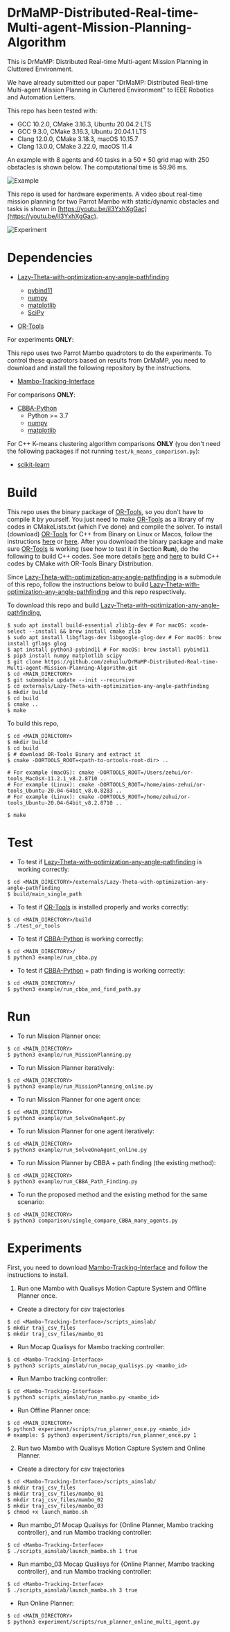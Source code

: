 # DrMaMP-Distributed-Real-time-Multi-agent-Mission-Planning-Algorithm
This is DrMaMP: Distributed Real-time Multi-agent Mission Planning in Cluttered Environment.

We have already submitted our paper "DrMaMP: Distributed Real-time Multi-agent Mission Planning in Cluttered Environment" to IEEE Robotics and Automation Letters.


This repo has been tested with:
* GCC 10.2.0, CMake 3.16.3, Ubuntu 20.04.2 LTS
* GCC 9.3.0, CMake 3.16.3, Ubuntu 20.04.1 LTS
* Clang 12.0.0, CMake 3.18.3, macOS 10.15.7
* Clang 13.0.0, CMake 3.22.0, macOS 11.4


An example with 8 agents and 40 tasks in a 50 * 50 grid map with 250 obstacles is shown below. The computational time is 59.96 ms.

![Example](doc/example_after.png?raw=true "Example")


This repo is used for hardware experiments. A video about real-time mission planning for two Parrot Mambo with static/dynamic obstacles and tasks is shown in [https://youtu.be/il3YxhXgGac](https://youtu.be/il3YxhXgGac).

![Experiment](doc/experiment_screenshoot.jpeg?raw=true "Experiment")

Dependencies
============
* [Lazy-Theta-with-optimization-any-angle-pathfinding](https://github.com/zehuilu/Lazy-Theta-with-optimization-any-angle-pathfinding)
  - [pybind11](https://github.com/pybind/pybind11)
  - [numpy](https://numpy.org/)
  - [matplotlib](https://matplotlib.org/)
  - [SciPy](https://www.scipy.org/)

* [OR-Tools](https://developers.google.com/optimization)


For experiments **ONLY**:

This repo uses two Parrot Mambo quadrotors to do the experiments. To control these quadrotors based on results from DrMaMP, you need to download and install the following repository by the instructions.
* [Mambo-Tracking-Interface](https://github.com/zehuilu/Mambo-Tracking-Interface)

For comparisons **ONLY**:
* [CBBA-Python](https://github.com/zehuilu/CBBA-Python.git)
  - Python >= 3.7
  - [numpy](https://numpy.org/)
  - [matplotlib](https://matplotlib.org/)

For C++ K-means clustering algorithm comparisons **ONLY** (you don't need the following packages if not running `test/k_means_comparison.py`):
  - [scikit-learn](https://scikit-learn.org/stable/)

Build
=====

This repo uses the binary package of [OR-Tools](https://developers.google.com/optimization), so you don't have to compile it by yourself. You just need to make [OR-Tools](https://developers.google.com/optimization) as a library of my codes in CMakeLists.txt (which I've done) and compile the solver.
To install (download) [OR-Tools](https://developers.google.com/optimization) for C++ from Binary on Linux or Macos, follow the instructions [here](https://developers.google.com/optimization/install/cpp/linux) or [here](https://developers.google.com/optimization/install/cpp/mac). After you download the binary package and make sure [OR-Tools](https://developers.google.com/optimization) is working (see how to test it in Section **Run**), do the following to build C++ codes. See more details [here](https://github.com/jwdinius/ortools-with-cmake) and [here](https://github.com/google/or-tools/issues/1440) to build C++ codes by CMake with OR-Tools Binary Distribution.


Since [Lazy-Theta-with-optimization-any-angle-pathfinding](https://github.com/zehuilu/Lazy-Theta-with-optimization-any-angle-pathfinding) is a submodule of this repo, follow the instructions below to build [Lazy-Theta-with-optimization-any-angle-pathfinding](https://github.com/zehuilu/Lazy-Theta-with-optimization-any-angle-pathfinding) and this repo respectively.


To download this repo and build [Lazy-Theta-with-optimization-any-angle-pathfinding](https://github.com/zehuilu/Lazy-Theta-with-optimization-any-angle-pathfinding),
```
$ sudo apt install build-essential zlib1g-dev # For macOS: xcode-select --install && brew install cmake zlib
$ sudo apt install libgflags-dev libgoogle-glog-dev # For macOS: brew install gflags glog
$ apt install python3-pybind11 # For macOS: brew install pybind11
$ pip3 install numpy matplotlib scipy
$ git clone https://github.com/zehuilu/DrMaMP-Distributed-Real-time-Multi-agent-Mission-Planning-Algorithm.git
$ cd <MAIN_DIRECTORY>
$ git submodule update --init --recursive
$ cd externals/Lazy-Theta-with-optimization-any-angle-pathfinding
$ mkdir build
$ cd build
$ cmake ..
$ make
```


To build this repo,
```
$ cd <MAIN_DIRECTORY>
$ mkdir build
$ cd build
$ # download OR-Tools Binary and extract it
$ cmake -DORTOOLS_ROOT=<path-to-ortools-root-dir> ..

# For example (macOS): cmake -DORTOOLS_ROOT=/Users/zehui/or-tools_MacOsX-11.2.1_v8.2.8710 ..
# For example (Linux): cmake -DORTOOLS_ROOT=/home/aims-zehui/or-tools_Ubuntu-20.04-64bit_v8.0.8283 ..
# For example (Linux): cmake -DORTOOLS_ROOT=/home/zehui/or-tools_Ubuntu-20.04-64bit_v8.2.8710 ..

$ make
```


Test
====

* To test if [Lazy-Theta-with-optimization-any-angle-pathfinding](https://github.com/zehuilu/Lazy-Theta-with-optimization-any-angle-pathfinding) is working correctly:
```
$ cd <MAIN_DIRECTORY>/externals/Lazy-Theta-with-optimization-any-angle-pathfinding
$ build/main_single_path
```

* To test if [OR-Tools](https://developers.google.com/optimization) is installed properly and works correctly:
```
$ cd <MAIN_DIRECTORY>/build
$ ./test_or_tools
```

* To test if [CBBA-Python](https://github.com/zehuilu/CBBA-Python.git) is working correctly:
```
$ cd <MAIN_DIRECTORY>/
$ python3 example/run_cbba.py
```

* To test if [CBBA-Python](https://github.com/zehuilu/CBBA-Python.git) + path finding is working correctly:
```
$ cd <MAIN_DIRECTORY>/
$ python3 example/run_cbba_and_find_path.py
```


Run
===

<!-- * To run the solver in C++:
```
$ cd <MAIN_DIRECTORY>/build
$ ./test_solve_cpp
``` -->

* To run Mission Planner once:
```
$ cd <MAIN_DIRECTORY>
$ python3 example/run_MissionPlanning.py
```

* To run Mission Planner iteratively:
```
$ cd <MAIN_DIRECTORY>
$ python3 example/run_MissionPlanning_online.py
```

* To run Mission Planner for one agent once:
```
$ cd <MAIN_DIRECTORY>
$ python3 example/run_SolveOneAgent.py
```

* To run Mission Planner for one agent iteratively:
```
$ cd <MAIN_DIRECTORY>
$ python3 example/run_SolveOneAgent_online.py
```

* To run Mission Planner by CBBA + path finding (the existing method):
```
$ cd <MAIN_DIRECTORY>
$ python3 example/run_CBBA_Path_Finding.py
```

* To run the proposed method and the existing method for the same scenario:
```
$ cd <MAIN_DIRECTORY>
$ python3 comparison/single_compare_CBBA_many_agents.py
```


Experiments
===========

First, you need to download [Mambo-Tracking-Interface](https://github.com/zehuilu/Mambo-Tracking-Interface) and follow the instructions to install.


1. Run one Mambo with Qualisys Motion Capture System and Offline Planner once.

* Create a directory for csv trajectories
```
$ cd <Mambo-Tracking-Interface>/scripts_aimslab/
$ mkdir traj_csv_files
$ mkdir traj_csv_files/mambo_01
```

* Run Mocap Qualisys for Mambo tracking controller:
```
$ cd <Mambo-Tracking-Interface>
$ python3 scripts_aimslab/run_mocap_qualisys.py <mambo_id>
```

* Run Mambo tracking controller:
```
$ cd <Mambo-Tracking-Interface>
$ python3 scripts_aimslab/run_mambo.py <mambo_id>
```

* Run Offline Planner once:
```
$ cd <MAIN_DIRECTORY>
$ python3 experiment/scripts/run_planner_once.py <mambo_id>
# example: $ python3 experiment/scripts/run_planner_once.py 1
```


2. Run two Mambo with Qualisys Motion Capture System and Online Planner.

* Create a directory for csv trajectories
```
$ cd <Mambo-Tracking-Interface>/scripts_aimslab/
$ mkdir traj_csv_files
$ mkdir traj_csv_files/mambo_01
$ mkdir traj_csv_files/mambo_02
$ mkdir traj_csv_files/mambo_03
$ chmod +x launch_mambo.sh
```

* Run mambo_01 Mocap Qualisys for {Online Planner, Mambo tracking controller}, and run Mambo tracking controller:
```
$ cd <Mambo-Tracking-Interface>
$ ./scripts_aimslab/launch_mambo.sh 1 true
```

* Run mambo_03 Mocap Qualisys for {Online Planner, Mambo tracking controller}, and run Mambo tracking controller:
```
$ cd <Mambo-Tracking-Interface>
$ ./scripts_aimslab/launch_mambo.sh 3 true
```

* Run Online Planner:
```
$ cd <MAIN_DIRECTORY>
$ python3 experiment/scripts/run_planner_online_multi_agent.py
```


<!-- 3. Run one Mambo with Qualisys Motion Capture System and Online Planner.

**NOTE**: I revised `AgentFSMExp.py` to make the hardware experiment with multiple agents work. But I haven't revised the scripts about single agent case. I will do that later (Feb. 21, 2022). But any scripts related to multiple agents DO work.

* Create a directory for csv trajectories
```
$ cd <Mambo-Tracking-Interface>/scripts_aimslab/
$ mkdir traj_csv_files
$ mkdir traj_csv_files/mambo_01
$ chmod +x launch_mambo.sh
```

* Run Mocap Qualisys for {Online Planner, Mambo tracking controller}, and run Mambo tracking controller:
```
$ cd <Mambo-Tracking-Interface>
$ ./scripts_aimslab/launch_mambo.sh <mambo_id> <run_mambo_flag>
# example: $ ./scripts_aimslab/launch_mambo.sh 1 true
```

* Run Online Planner:
```
$ cd <MAIN_DIRECTORY>
$ python3 experiment/scripts/run_planner_online.py <mambo_id>
# example: $ python3 experiment/scripts/run_planner_online.py
# example: $ python3 experiment/scripts/run_planner_online.py 1
# example: $ python3 experiment/scripts/run_planner_online.py 2
``` -->
